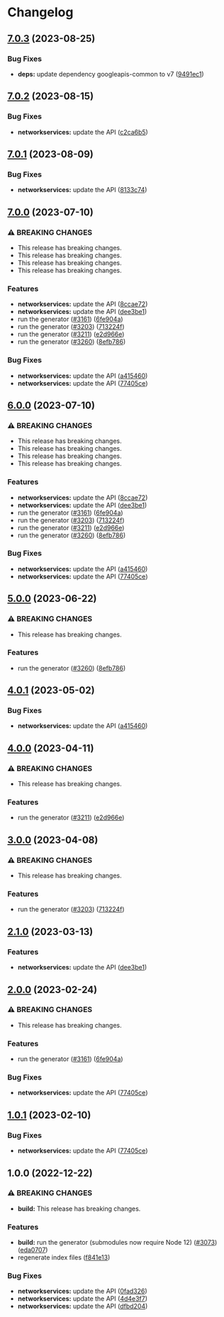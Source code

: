 # Changelog

## [7.0.3](https://github.com/googleapis/google-api-nodejs-client/compare/networkservices-v7.0.2...networkservices-v7.0.3) (2023-08-25)


### Bug Fixes

* **deps:** update dependency googleapis-common to v7 ([9491ec1](https://github.com/googleapis/google-api-nodejs-client/commit/9491ec1cdc3c413e7d73edcfcd59cf5c28a7c855))

## [7.0.2](https://github.com/googleapis/google-api-nodejs-client/compare/networkservices-v7.0.1...networkservices-v7.0.2) (2023-08-15)


### Bug Fixes

* **networkservices:** update the API ([c2ca6b5](https://github.com/googleapis/google-api-nodejs-client/commit/c2ca6b5b297a7d234ab303da9562099c4a860b0c))

## [7.0.1](https://github.com/googleapis/google-api-nodejs-client/compare/networkservices-v7.0.0...networkservices-v7.0.1) (2023-08-09)


### Bug Fixes

* **networkservices:** update the API ([8133c74](https://github.com/googleapis/google-api-nodejs-client/commit/8133c7471ec23e36550fc655b8af3de4818e0649))

## [7.0.0](https://github.com/googleapis/google-api-nodejs-client/compare/networkservices-v6.0.0...networkservices-v7.0.0) (2023-07-10)


### ⚠ BREAKING CHANGES

* This release has breaking changes.
* This release has breaking changes.
* This release has breaking changes.
* This release has breaking changes.

### Features

* **networkservices:** update the API ([8ccae72](https://github.com/googleapis/google-api-nodejs-client/commit/8ccae726f5bc126555e5e687486f0936ae8cca31))
* **networkservices:** update the API ([dee3be1](https://github.com/googleapis/google-api-nodejs-client/commit/dee3be1ffa988b0d37d2657684fe9624688cad21))
* run the generator ([#3161](https://github.com/googleapis/google-api-nodejs-client/issues/3161)) ([6fe904a](https://github.com/googleapis/google-api-nodejs-client/commit/6fe904a5f056b3e3789b80111b9b3eecba2dc9e7))
* run the generator ([#3203](https://github.com/googleapis/google-api-nodejs-client/issues/3203)) ([713224f](https://github.com/googleapis/google-api-nodejs-client/commit/713224fe0271843ea61b5d5cbd434ed2aa7b4d69))
* run the generator ([#3211](https://github.com/googleapis/google-api-nodejs-client/issues/3211)) ([e2d966e](https://github.com/googleapis/google-api-nodejs-client/commit/e2d966e089bf8e743dbfc83af8ef3b37a0f4c83d))
* run the generator ([#3260](https://github.com/googleapis/google-api-nodejs-client/issues/3260)) ([8efb786](https://github.com/googleapis/google-api-nodejs-client/commit/8efb7861b7da4bc1472a4b654e46f90b29fbff20))


### Bug Fixes

* **networkservices:** update the API ([a415460](https://github.com/googleapis/google-api-nodejs-client/commit/a415460c267199f64f2c7ed2747e240e56e833eb))
* **networkservices:** update the API ([77405ce](https://github.com/googleapis/google-api-nodejs-client/commit/77405ce81969f68ba56c11583d6cd9978500f3f3))

## [6.0.0](https://github.com/googleapis/google-api-nodejs-client/compare/networkservices-v5.0.0...networkservices-v6.0.0) (2023-07-10)


### ⚠ BREAKING CHANGES

* This release has breaking changes.
* This release has breaking changes.
* This release has breaking changes.
* This release has breaking changes.

### Features

* **networkservices:** update the API ([8ccae72](https://github.com/googleapis/google-api-nodejs-client/commit/8ccae726f5bc126555e5e687486f0936ae8cca31))
* **networkservices:** update the API ([dee3be1](https://github.com/googleapis/google-api-nodejs-client/commit/dee3be1ffa988b0d37d2657684fe9624688cad21))
* run the generator ([#3161](https://github.com/googleapis/google-api-nodejs-client/issues/3161)) ([6fe904a](https://github.com/googleapis/google-api-nodejs-client/commit/6fe904a5f056b3e3789b80111b9b3eecba2dc9e7))
* run the generator ([#3203](https://github.com/googleapis/google-api-nodejs-client/issues/3203)) ([713224f](https://github.com/googleapis/google-api-nodejs-client/commit/713224fe0271843ea61b5d5cbd434ed2aa7b4d69))
* run the generator ([#3211](https://github.com/googleapis/google-api-nodejs-client/issues/3211)) ([e2d966e](https://github.com/googleapis/google-api-nodejs-client/commit/e2d966e089bf8e743dbfc83af8ef3b37a0f4c83d))
* run the generator ([#3260](https://github.com/googleapis/google-api-nodejs-client/issues/3260)) ([8efb786](https://github.com/googleapis/google-api-nodejs-client/commit/8efb7861b7da4bc1472a4b654e46f90b29fbff20))


### Bug Fixes

* **networkservices:** update the API ([a415460](https://github.com/googleapis/google-api-nodejs-client/commit/a415460c267199f64f2c7ed2747e240e56e833eb))
* **networkservices:** update the API ([77405ce](https://github.com/googleapis/google-api-nodejs-client/commit/77405ce81969f68ba56c11583d6cd9978500f3f3))

## [5.0.0](https://github.com/googleapis/google-api-nodejs-client/compare/networkservices-v4.0.1...networkservices-v5.0.0) (2023-06-22)


### ⚠ BREAKING CHANGES

* This release has breaking changes.

### Features

* run the generator ([#3260](https://github.com/googleapis/google-api-nodejs-client/issues/3260)) ([8efb786](https://github.com/googleapis/google-api-nodejs-client/commit/8efb7861b7da4bc1472a4b654e46f90b29fbff20))

## [4.0.1](https://github.com/googleapis/google-api-nodejs-client/compare/networkservices-v4.0.0...networkservices-v4.0.1) (2023-05-02)


### Bug Fixes

* **networkservices:** update the API ([a415460](https://github.com/googleapis/google-api-nodejs-client/commit/a415460c267199f64f2c7ed2747e240e56e833eb))

## [4.0.0](https://github.com/googleapis/google-api-nodejs-client/compare/networkservices-v3.0.0...networkservices-v4.0.0) (2023-04-11)


### ⚠ BREAKING CHANGES

* This release has breaking changes.

### Features

* run the generator ([#3211](https://github.com/googleapis/google-api-nodejs-client/issues/3211)) ([e2d966e](https://github.com/googleapis/google-api-nodejs-client/commit/e2d966e089bf8e743dbfc83af8ef3b37a0f4c83d))

## [3.0.0](https://github.com/googleapis/google-api-nodejs-client/compare/networkservices-v2.1.0...networkservices-v3.0.0) (2023-04-08)


### ⚠ BREAKING CHANGES

* This release has breaking changes.

### Features

* run the generator ([#3203](https://github.com/googleapis/google-api-nodejs-client/issues/3203)) ([713224f](https://github.com/googleapis/google-api-nodejs-client/commit/713224fe0271843ea61b5d5cbd434ed2aa7b4d69))

## [2.1.0](https://github.com/googleapis/google-api-nodejs-client/compare/networkservices-v2.0.0...networkservices-v2.1.0) (2023-03-13)


### Features

* **networkservices:** update the API ([dee3be1](https://github.com/googleapis/google-api-nodejs-client/commit/dee3be1ffa988b0d37d2657684fe9624688cad21))

## [2.0.0](https://github.com/googleapis/google-api-nodejs-client/compare/networkservices-v1.0.1...networkservices-v2.0.0) (2023-02-24)


### ⚠ BREAKING CHANGES

* This release has breaking changes.

### Features

* run the generator ([#3161](https://github.com/googleapis/google-api-nodejs-client/issues/3161)) ([6fe904a](https://github.com/googleapis/google-api-nodejs-client/commit/6fe904a5f056b3e3789b80111b9b3eecba2dc9e7))


### Bug Fixes

* **networkservices:** update the API ([77405ce](https://github.com/googleapis/google-api-nodejs-client/commit/77405ce81969f68ba56c11583d6cd9978500f3f3))

## [1.0.1](https://github.com/googleapis/google-api-nodejs-client/compare/networkservices-v1.0.0...networkservices-v1.0.1) (2023-02-10)


### Bug Fixes

* **networkservices:** update the API ([77405ce](https://github.com/googleapis/google-api-nodejs-client/commit/77405ce81969f68ba56c11583d6cd9978500f3f3))

## 1.0.0 (2022-12-22)


### ⚠ BREAKING CHANGES

* **build:** This release has breaking changes.

### Features

* **build:** run the generator (submodules now require Node 12) ([#3073](https://github.com/googleapis/google-api-nodejs-client/issues/3073)) ([eda0707](https://github.com/googleapis/google-api-nodejs-client/commit/eda07079dadab46a80b6f9ede618f4f43030169e))
* regenerate index files ([f841e13](https://github.com/googleapis/google-api-nodejs-client/commit/f841e1353cb8868a4503662a5fb2136b1b2b06b0))


### Bug Fixes

* **networkservices:** update the API ([0fad326](https://github.com/googleapis/google-api-nodejs-client/commit/0fad326219eaa770f7ee000390208b8d77566b0f))
* **networkservices:** update the API ([4d4e3f7](https://github.com/googleapis/google-api-nodejs-client/commit/4d4e3f72488d1ff7e24fd9ee46a93b2f6611ab37))
* **networkservices:** update the API ([dfbd204](https://github.com/googleapis/google-api-nodejs-client/commit/dfbd2048a402b072793eae28d90026293078eee4))
